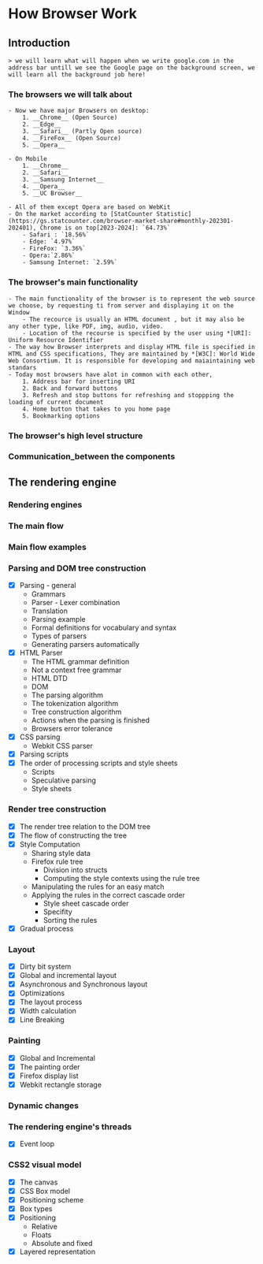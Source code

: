 # How Browser Work

## Introduction

    > we will learn what will happen when we write google.com in the address bar untill we see the Google page on the background screen, we will learn all the background job here!

### The browsers we will talk about

    - Now we have major Browsers on desktop:
        1. __Chrome__ (Open Source)
        2. __Edge__
        3. __Safari__ (Partly Open source)
        4. __FireFox__ (Open Source)
        5. __Opera__

    - On Mobile
        1. __Chrome__
        2. __Safari__
        3. __Samsung Internet__
        4. __Opera__
        5. __UC Browser__

    - All of them except Opera are based on WebKit
    - On the market according to [StatCounter Statistic](https://gs.statcounter.com/browser-market-share#monthly-202301-202401), Chrome is on top[2023-2024]: `64.73%`
        - Safari : `18.56%`
        - Edge: `4.97%`
        - FireFox: `3.36%`
        - Opera:`2.86%`
        - Samsung Internet: `2.59%`

### The browser's main functionality

    - The main functionality of the browser is to represent the web source we choose, by requesting ti from server and displaying it on the Window
        - The recource is usually an HTML document , but it may also be any other type, like PDF, img, audio, video.
        - Location of the recourse is specified by the user using *[URI]: Uniform Resource Identifier
    - The way how Browser interprets and display HTML file is specified in HTML and CSS specifications, They are maintained by *[W3C]: World Wide Web Consortium. It is responsible for developing and maiaintaining web standars
    - Today most browsers have alot in common with each other,
        1. Address bar for inserting URI
        2. Back and forward buttons
        3. Refresh and stop buttons for refreshing and stoppping the loading of current document
        4. Home button that takes to you home page
        5. Bookmarking options

### The browser's high level structure

### Communication_between the components

## The rendering engine

### Rendering engines

### The main flow

### Main flow examples

### Parsing and DOM tree construction

- [x] Parsing - general
  - Grammars
  - Parser - Lexer combination
  - Translation
  - Parsing example
  - Formal definitions for vocabulary and syntax
  - Types of parsers
  - Generating parsers automatically
- [x] HTML Parser
  - The HTML grammar definition
  - Not a context free grammar
  - HTML DTD
  - DOM
  - The parsing algorithm
  - The tokenization algorithm
  - Tree construction algorithm
  - Actions when the parsing is finished
  - Browsers error tolerance
- [x] CSS parsing
  - Webkit CSS parser
- [x] Parsing scripts
- [x] The order of processing scripts and style sheets
  - Scripts
  - Speculative parsing
  - Style sheets

### Render tree construction

- [x] The render tree relation to the DOM tree
- [x] The flow of constructing the tree
- [x] Style Computation
  - Sharing style data
  - Firefox rule tree
    - Division into structs
    - Computing the style contexts using the rule tree
  - Manipulating the rules for an easy match
  - Applying the rules in the correct cascade order
    - Style sheet cascade order
    - Specifity
    - Sorting the rules
- [x] Gradual process

### Layout

- [x] Dirty bit system
- [x] Global and incremental layout
- [x] Asynchronous and Synchronous layout
- [x] Optimizations
- [x] The layout process
- [x] Width calculation
- [x] Line Breaking

### Painting

- [x] Global and Incremental
- [x] The painting order
- [x] Firefox display list
- [x] Webkit rectangle storage

### Dynamic changes

### The rendering engine's threads

- [x] Event loop

### CSS2 visual model

- [x] The canvas
- [x] CSS Box model
- [x] Positioning scheme
- [x] Box types
- [x] Positioning
  - Relative
  - Floats
  - Absolute and fixed
- [x] Layered representation
